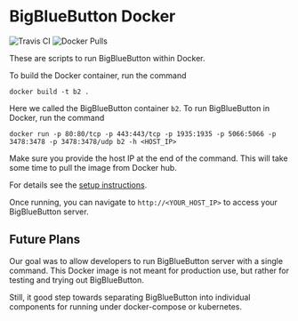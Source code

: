# BigBlueButton Docker

![Travis CI](https://travis-ci.org/bigbluebutton/docker.svg?branch=master)
![Docker Pulls](https://img.shields.io/docker/pulls/bigbluebutton/bigbluebutton.svg)

These are scripts to run BigBlueButton within Docker.

To build the Docker container, run the command

~~~
docker build -t b2 .
~~~

Here we called the BigBlueButton container `b2`. To run BigBlueButton in Docker, run the command

~~~
docker run -p 80:80/tcp -p 443:443/tcp -p 1935:1935 -p 5066:5066 -p 3478:3478 -p 3478:3478/udp b2 -h <HOST_IP>
~~~

Make sure you provide the host IP at the end of the command. This will take some time to pull the image from Docker hub.

For details see the [setup instructions](http://docs.bigbluebutton.org/labs/docker.html).

Once running, you can navigate to `http://<YOUR_HOST_IP>` to access your BigBlueButton server.

## Future Plans

Our goal was to allow developers to run BigBlueButton server with a single command.  This Docker image is not meant for production use, but rather for testing and trying out BigBlueButton.

Still, it good step towards separating BigBlueButton into individual components for running under docker-compose or kubernetes.
